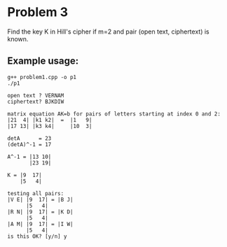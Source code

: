 # Problem 3

Find the key K in Hill's cipher if m=2 and pair (open text, ciphertext) is known.

## Example usage:

```
g++ problem1.cpp -o p1
./p1

open text ? VERNAM
ciphertext? BJKDIW	

matrix equation AK=b for pairs of letters starting at index 0 and 2:
|21  4| |k1 k2|  =  |1   9|
|17 13| |k3 k4|     |10  3|

detA      = 23
(detA)^-1 = 17

A^-1 = |13 10|
       |23 19|

K = |9  17|
    |5   4|

testing all pairs:
|V E| |9  17| = |B J|
      |5   4|
|R N| |9  17| = |K D|
      |5   4|
|A M| |9  17| = |I W|
      |5   4|
is this OK? [y/n] y

```
